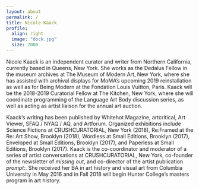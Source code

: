 ```yaml
---
layout: about
permalink: /
title: Nicole Kaack 
profile:
  align: right
  image: "dock.jpg"
  size: 2000
---
```

<p>Nicole Kaack is an independent curator and writer from Northern California, currently based in Queens, New York. She works as the Dedalus Fellow in the museum archives at The Museum of Modern Art, New York, where she has assisted with archival displays for MoMA’s upcoming 2019 reinstallation as well as for Being Modern at the Fondation Louis Vuitton, Paris. Kaack will be the 2018-2019 Curatorial Fellow at The Kitchen, New York, where she will coordinate programming of the Language Art Body discussion series, as well as acting as artist liaison for the annual art auction.</p>

<p>Kaack’s writing has been published by Whitehot Magazine, artcritical, Art Viewer, SFAQ / NYAQ / AQ, and Artforum. Organized exhibitions include Science Fictions at CRUSHCURATORIAL, New York (2018), Re:Framed at the Re: Art Show, Brooklyn (2018), Wordless at Small Editions, Brooklyn (2017), Enveloped at Small Editions, Brooklyn (2017), and Paperless at Small Editions, Brooklyn (2017). Kaack is the co-coordinator and moderator of a series of artist conversations at CRUSHCURATORIAL, New York, co-founder of the newsletter of <i>missing out</i>, and co-director of the artist publication <i>prompt:</i>. She received her BA in art history and visual art from Columbia University in May 2016 and in Fall 2018 will begin Hunter College’s masters program in art history.</p>
